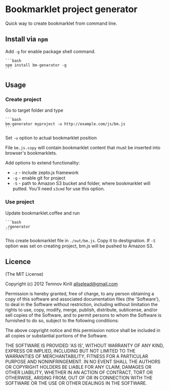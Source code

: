 # Bookmarklet project generator

Quick way to create bookmarklet from command line.

## Install via `npm`

Add `-g` for enable package shell command.

    ```bash
    npm install bm-genarator -g
    ```
    
## Usage

### Create project

  Go to target folder and type
  
    ```bash
    bm-generator myproject -u http://example.com/js/bm.js
    ```

  Set `-u` option to actual bookmarklet position
  
  File `bm.js.copy` will contain bookmarklet content that must be inserted 
  into browser's bookmarklets.

  Add options to extend functionality:
  
  -  `-z` - include zepto.js framework
  -  `-g` - enable git for project
  -  `-S` - path to Amazon S3 bucket and folder, where bookmarklet will putted.
            You'll need `s3cmd` for use this option.
  
### Use project
  
  Update bookmarklet.coffee and run
  
    ```bash
    ./generator
    ```
    
  This create bookmarklet file in `./out/bm.js`. Copy it to destignation.
  If `-S` option was set on creating project, bm.js will be pushed to Amazon S3.
  
## Licence

(The MIT License)

Copyright (c) 2012 Temnov Kirill <allselead@gmail.com>

Permission is hereby granted, free of charge, to any person obtaining a copy of this software and associated documentation files (the 'Software'), to deal in the Software without restriction, including without limitation the rights to use, copy, modify, merge, publish, distribute, sublicense, and/or sell copies of the Software, and to permit persons to whom the Software is furnished to do so, subject to the following conditions:

The above copyright notice and this permission notice shall be included in all copies or substantial portions of the Software.

THE SOFTWARE IS PROVIDED 'AS IS', WITHOUT WARRANTY OF ANY KIND, EXPRESS OR IMPLIED, INCLUDING BUT NOT LIMITED TO THE WARRANTIES OF MERCHANTABILITY, FITNESS FOR A PARTICULAR PURPOSE AND NONINFRINGEMENT. IN NO EVENT SHALL THE AUTHORS OR COPYRIGHT HOLDERS BE LIABLE FOR ANY CLAIM, DAMAGES OR OTHER LIABILITY, WHETHER IN AN ACTION OF CONTRACT, TORT OR OTHERWISE, ARISING FROM, OUT OF OR IN CONNECTION WITH THE SOFTWARE OR THE USE OR OTHER DEALINGS IN THE SOFTWARE.
